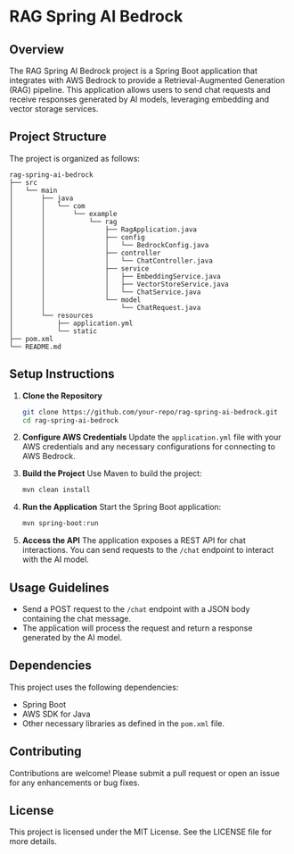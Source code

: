 # RAG Spring AI Bedrock

## Overview
The RAG Spring AI Bedrock project is a Spring Boot application that integrates with AWS Bedrock to provide a Retrieval-Augmented Generation (RAG) pipeline. This application allows users to send chat requests and receive responses generated by AI models, leveraging embedding and vector storage services.

## Project Structure
The project is organized as follows:

```
rag-spring-ai-bedrock
├── src
│   └── main
│       ├── java
│       │   └── com
│       │       └── example
│       │           └── rag
│       │               ├── RagApplication.java
│       │               ├── config
│       │               │   └── BedrockConfig.java
│       │               ├── controller
│       │               │   └── ChatController.java
│       │               ├── service
│       │               │   ├── EmbeddingService.java
│       │               │   ├── VectorStoreService.java
│       │               │   └── ChatService.java
│       │               └── model
│       │                   └── ChatRequest.java
│       └── resources
│           ├── application.yml
│           └── static
├── pom.xml
└── README.md
```

## Setup Instructions

1. **Clone the Repository**
   ```bash
   git clone https://github.com/your-repo/rag-spring-ai-bedrock.git
   cd rag-spring-ai-bedrock
   ```

2. **Configure AWS Credentials**
   Update the `application.yml` file with your AWS credentials and any necessary configurations for connecting to AWS Bedrock.

3. **Build the Project**
   Use Maven to build the project:
   ```bash
   mvn clean install
   ```

4. **Run the Application**
   Start the Spring Boot application:
   ```bash
   mvn spring-boot:run
   ```

5. **Access the API**
   The application exposes a REST API for chat interactions. You can send requests to the `/chat` endpoint to interact with the AI model.

## Usage Guidelines
- Send a POST request to the `/chat` endpoint with a JSON body containing the chat message.
- The application will process the request and return a response generated by the AI model.

## Dependencies
This project uses the following dependencies:
- Spring Boot
- AWS SDK for Java
- Other necessary libraries as defined in the `pom.xml` file.

## Contributing
Contributions are welcome! Please submit a pull request or open an issue for any enhancements or bug fixes.

## License
This project is licensed under the MIT License. See the LICENSE file for more details.